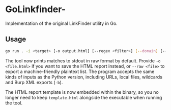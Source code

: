 # GoLinkfinder-
Implementation of the original LinkFinder utility in Go.

## Usage

```bash
go run . -i <target> [-o output.html] [--regex <filter>] [--domain] [--scope <domain>] [--cookies <cookie-string>] [--timeout <seconds>]
```

The tool now prints matches to stdout in raw format by default. Provide `-o <file.html>` if you want to save the HTML report instead, or `--raw <file>` to export a machine-friendly plaintext list. The program accepts the same kinds of inputs as the Python version, including URLs, local files, wildcards and Burp XML exports (`-b`).

The HTML report template is now embedded within the binary, so you no longer need to keep `template.html` alongside the executable when running the tool.
